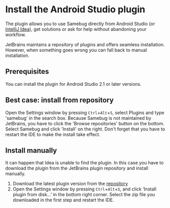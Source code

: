 # Install the Android Studio plugin

The plugin allows you to use Samebug directly from Android Studio (or [IntelliJ Idea](../intellij-idea/install.md)),
get solutions or ask for help without abandoning your workflow.

JetBrains maintains a repository of plugins and offers seamless installation. However, when
something goes wrong you can fall back to manual installation.

## Prerequisites

You can install the plugin for Android Studio 2.1 or later versions.

## Best case: install from repository

Open the Settings window by pressing `Ctrl`+`Alt`+`S`, select Plugins and type 'samebug'
in the search box. Because Samebug is not maintained by JetBrains, you have to click the 
'Browse repositories' button on the bottom. Select Samebug and click 'Install' on the right.
Don't forget that you have to restart the IDE to make the install take effect.

## Install manually

It can happen that Idea is unable to find the plugin. In this case you have to download
the plugin from the JetBrains plugin repository and install manually.

1. Download the latest plugin version from the [repository](https://plugins.jetbrains.com/plugin/9380-samebug)
2. Open the Settings window by pressing `Ctrl`+`Alt`+`S`, and click ‘Install plugin from disk…’ in the bottom right corner.
Select the zip file you downloaded in the first step and restart the IDE.


